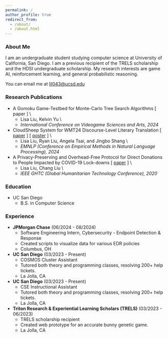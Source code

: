 ```yaml
---
permalink: /
author_profile: true
redirect_from: 
  - /about/
  - /about.html
---
```


### About Me
I am an undergraduate student studying computer science at University of California, San Diego. I am a previous recipient of the TRELS scholarship and the HDSI undergraduate scholarship. My research interests are game AI, reinforcement learning, and general probabilistic reasoning.

You can email me at lil043@ucsd.edu

### Research Publications
- A Gomoku Game-Testbed for Monte-Carlo Tree Search Algorithms [ paper ] \
  - Lisa Liu, Kelvin Yu \
  - _International Conference on Videogame Sciences and Arts, 2024_
- CloudSheep System for WMT24 Discourse-Level Literary Translation [ [paper](https://www2.statmt.org/wmt24/pdf/2024.wmt-1.95.pdf) ] [ [poster](files/hdsi_poster.pdf) ] \
  - Lisa Liu, Ryan Liu, Angela Tsai, and Jingbo Shang \
  - _EMNLP (Conference on Empirical Methods in Natural Language Processing), 2024_ 
- A Privacy-Preserving and Overhead-Free Protocol for Direct Donations to People Impacted by COVID-19 Lock-downs [ [paper](https://ieeexplore.ieee.org/stamp/stamp.jsp?tp=&arnumber=9342887) ] \
  - Lisa Liu, Chang Liu \
  - _IEEE GHTC (Global Humanitarian Technology Conference), 2020_ 

### Education
- UC San Diego
    - B.S. in Computer Science
 
### Experience
- **JPMorgan Chase** (06/2024 - 08/2024)
    - Software Engineering Intern, Cybersecurity - Endpoint Detection & Response
    - Created scripts to visualize data for various EDR policies
    - Columbus, OH
- **UC San Diego** (03/2023 - Present)
    - COSMOS Cluster Assistant
    - Tutored both theory and programming classes, resolving 200+ help tickets.
    - La Jolla, CA
- **UC San Diego** (03/2023 - Present)
    - CSE Instructional Assistant
    - Tutored both theory and programming classes, resolving 200+ help tickets.
    - La Jolla, CA
- **Triton Research & Experiential Learning Scholars (TRELS)** (03/2023 - 06/2023)
    - TRELS scholarship recipient
    - Created web prototype for an accurate bunny genetic game.
    - La Jolla, CA
